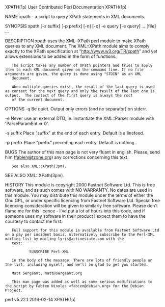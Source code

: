 XPATH(1p)                                                                          User Contributed Perl Documentation                                                                          XPATH(1p)

NAME
       xpath - a script to query XPath statements in XML documents.

SYNOPSIS
       xpath [-s suffix] [-p prefix] [-n] [-q] -e query [-e query] ... [file] ...

DESCRIPTION
       xpath uses the XML::XPath perl module to make XPath queries to any XML document. The XML::XPath module aims to comply exactly to the XPath specification at "http://www.w3.org/TR/xpath" and yet
       allows extensions to be added in the form of functions.

       The script takes any number of XPath pointers and tries to apply them to each XML document given on the command line. If no file arguments are given, the query is done using "STDIN" as an XML
       document.

       When multiple queries exist, the result of the last query is used as context for the next query and only the result of the last one is output.  The context of the first query is always the root
       of the current document.

OPTIONS
   -q
       Be quiet. Output only errors (and no separator) on stderr.

   -e
       Never use an external DTD, ie. instantiate the XML::Parser module with 'ParseParamEnt => 0'.

   -s suffix
       Place "suffix" at the end of each entry. Default is a linefeed.

   -p prefix
       Place "prefix" preceding each entry. Default is nothing.

BUGS
       The author of this man page is not very fluant in english. Please, send him (fabien@tzone.org) any corrections concerning this text.

       See also XML::XPath(3pm).

SEE ALSO
       XML::XPath(3pm).

HISTORY
       This module is copyright 2000 Fastnet Software Ltd. This is free software, and as such comes with NO WARRANTY. No dates are used in this module. You may distribute this module under the terms of
       either the Gnu GPL,  or under specific licencing from Fastnet Software Ltd.  Special free licencing consideration will be given to similarly free software. Please don't flame me for this licence
       - I've put a lot of hours into this code, and if someone uses my software in their product I expect them to have the courtesy to contact me first.

       Full support for this module is available from Fastnet Software Ltd on a pay per incident basis. Alternatively subscribe to the Perl-XML mailing list by mailing lyris@activestate.com with the
       text:

               SUBSCRIBE Perl-XML

       in the body of the message. There are lots of friendly people on the list, including myself, and we'll be glad to get you started.

       Matt Sergeant, matt@sergeant.org

       This man page was added as well as some serious modifications to the script by Fabien Ninoles <fabien@debian.org> for the Debian Project.

perl v5.22.1                                                                                    2016-02-14                                                                                      XPATH(1p)
